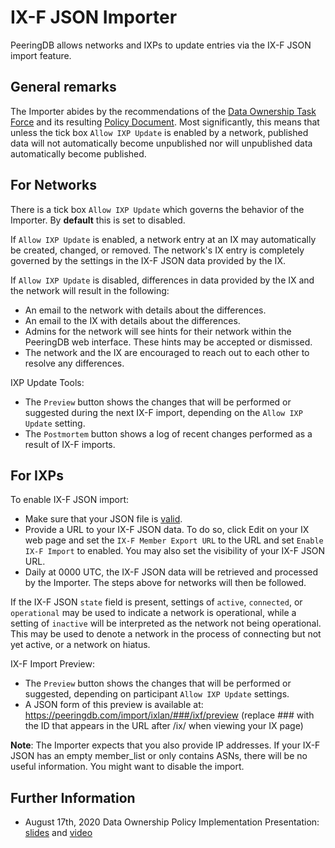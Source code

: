 # IX-F JSON Importer
PeeringDB allows networks and IXPs to update entries via the IX-F JSON import feature.

## General remarks
The Importer abides by the recommendations of the [Data Ownership Task Force](/taskforce/dataownership) and its resulting [Policy Document](/gov/misc/2020-04-06_PeeringDB_Data_Ownership_Policy_Document_v1.0.pdf). Most significantly, this means that unless the tick box `Allow IXP Update` is enabled by a network, published data will not automatically become unpublished nor will unpublished data automatically become published.

## For Networks
There is a tick box `Allow IXP Update` which governs the behavior of the Importer. By **default** this is set to disabled.

If `Allow IXP Update` is enabled, a network entry at an IX may automatically be created, changed, or removed. The network's IX entry is completely governed by the settings in the IX-F JSON data provided by the IX.

If `Allow IXP Update` is disabled, differences in data provided by the IX and the network will result in the following:

- An email to the network with details about the differences.
- An email to the IX with details about the differences.
- Admins for the network will see hints for their network within the PeeringDB web interface. These hints may be accepted or dismissed.
- The network and the IX are encouraged to reach out to each other to resolve any differences.

IXP Update Tools:

- The `Preview` button shows the changes that will be performed or suggested during the next IX-F import, depending on the `Allow IXP Update` setting.
- The `Postmortem` button shows a log of recent changes performed as a result of IX-F imports.

## For IXPs
To enable IX-F JSON import:

- Make sure that your JSON file is [valid](https://www.ixpdb.net/en/validator/).
- Provide a URL to your IX-F JSON data. To do so, click Edit on your IX web page and set the `IX-F Member Export URL` to the URL and set `Enable IX-F Import` to enabled. You may also set the visibility of your IX-F JSON URL.
- Daily at 0000 UTC, the IX-F JSON data will be retrieved and processed by the Importer. The steps above for networks will then be followed.

If the IX-F JSON `state` field is present, settings of `active`, `connected`, or `operational` may be used to indicate a network is operational, while a setting of `inactive` will be interpreted as the network not being operational. This may be used to denote a network in the process of connecting but not yet active, or a network on hiatus.

IX-F Import Preview:

- The `Preview` button shows the changes that will be performed or suggested, depending on participant `Allow IXP Update` settings.
- A JSON form of this preview is available at: https://peeringdb.com/import/ixlan/###/ixf/preview (replace ### with the ID that appears in the URL after /ix/ when viewing your IX page)

**Note**: The Importer expects that you also provide IP addresses. If your IX-F JSON has an empty member_list or only contains ASNs, there will be no useful information. You might want to disable the import.

## Further Information
- August 17th, 2020 Data Ownership Policy Implementation Presentation: [slides](/presentation/20200817-dtf-implementation.pdf) and [video](https://youtu.be/mtT_HojbIPs)
